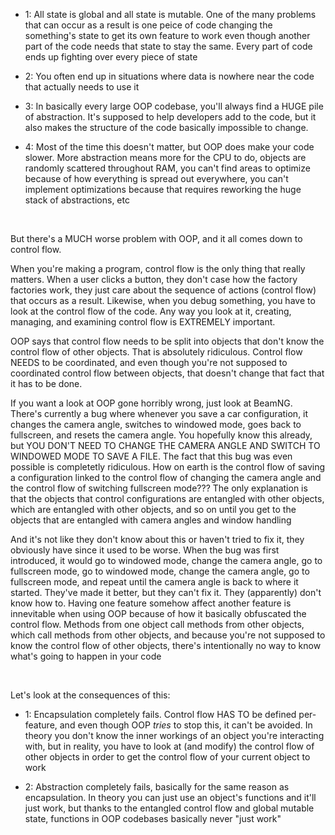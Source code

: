 - 1: All state is global and all state is mutable. One of the many problems that can occur as a result is one peice of code changing the something's state to get its own feature to work even though another part of the code needs that state to stay the same. Every part of code ends up fighting over every piece of state

- 2: You often end up in situations where data is nowhere near the code that actually needs to use it

- 3: In basically every large OOP codebase, you'll always find a HUGE pile of abstraction. It's supposed to help developers add to the code, but it also makes the structure of the code basically impossible to change.

- 4: Most of the time this doesn't matter, but OOP does make your code slower. More abstraction means more for the CPU to do, objects are randomly scattered throughout RAM, you can't find areas to optimize because of how everything is spread out everywhere, you can't implement optimizations because that requires reworking the huge stack of abstractions, etc

<br>

But there's a MUCH worse problem with OOP, and it all comes down to control flow.

When you're making a program, control flow is the only thing that really matters. When a user clicks a button, they don't case how the factory factories work, they just care about the sequence of actions (control flow) that occurs as a result. Likewise, when you debug something, you have to look at the control flow of the code. Any way you look at it, creating, managing, and examining control flow is EXTREMELY important.

OOP says that control flow needs to be split into objects that don't know the control flow of other objects. That is absolutely ridiculous. Control flow NEEDS to be coordinated, and even though you're not supposed to coordinated control flow between objects, that doesn't change that fact that it has to be done.

If you want a look at OOP gone horribly wrong, just look at BeamNG. There's currently a bug where whenever you save a car configuration, it changes the camera angle, switches to windowed mode, goes back to fullscreen, and resets the camera angle. You hopefully know this already, but YOU DON'T NEED TO CHANGE THE CAMERA ANGLE AND SWITCH TO WINDOWED MODE TO SAVE A FILE. The fact that this bug was even possible is completetly ridiculous. How on earth is the control flow of saving a configuration linked to the control flow of changing the camera angle and the control flow of switching fullscreen mode??? The only explanation is that the objects that control configurations are entangled with other objects, which are entangled with other objects, and so on until you get to the objects that are entangled with camera angles and window handling

And it's not like they don't know about this or haven't tried to fix it, they obviously have since it used to be worse. When the bug was first introduced, it would go to windowed mode, change the camera angle, go to fullscreen mode, go to windowed mode, change the camera angle, go to fullscreen mode, and repeat until the camera angle is back to where it started. They've made it better, but they can't fix it. They (apparently) don't know how to. Having one feature somehow affect another feature is innevitable when using OOP because of how it basically obfuscated the control flow. Methods from one object call methods from other objects, which call methods from other objects, and because you're not supposed to know the control flow of other objects, there's intentionally no way to know what's going to happen in your code

<br>

Let's look at the consequences of this:

- 1: Encapsulation completely fails. Control flow HAS TO be defined per-feature, and even though OOP *tries* to stop this, it can't be avoided. In theory you don't know the inner workings of an object you're interacting with, but in reality, you have to look at (and modify) the control flow of other objects in order to get the control flow of your current object to work

- 2: Abstraction completely fails, basically for the same reason as encapsulation. In theory you can just use an object's functions and it'll just work, but thanks to the entangled control flow and global mutable state, functions in OOP codebases basically never "just work"
